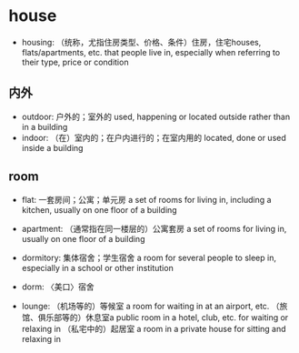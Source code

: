 # house

- housing: （统称，尤指住房类型、价格、条件）住房，住宅houses, flats/apartments, etc. that people live in, especially when referring to their type, price or condition

## 内外

- outdoor: 户外的；室外的 used, happening or located outside rather than in a building
- indoor: （在）室内的；在户内进行的；在室内用的 located, done or used inside a building



## room

- flat: 一套房间；公寓；单元房 a set of rooms for living in, including a kitchen, usually on one floor of a building
- apartment: （通常指在同一楼层的）公寓套房 a set of rooms for living in, usually on one floor of a building
- dormitory: 集体宿舍；学生宿舍 a room for several people to sleep in, especially in a school or other institution
- dorm: 〈美口〉宿舍

- lounge: （机场等的）等候室 a room for waiting in at an airport, etc. （旅馆、俱乐部等的）休息室a public room in a hotel, club, etc. for waiting or relaxing in （私宅中的）起居室 a room in a private house for sitting and relaxing in


